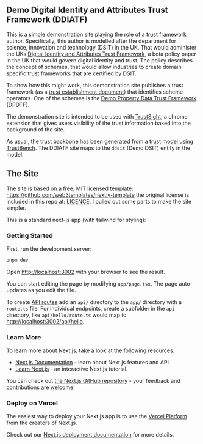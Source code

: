 ## Demo Digital Identity and Attributes Trust Framework (DDIATF)

This is a simple demonstration site playing the role of a trust framework author. 
Specifically, this author is modelled after the department for science, innovation and technology (DSIT) in the UK.
That would administer the UKs [Digital Identity and Attributes Trust Framework](https://www.gov.uk/government/publications/uk-digital-identity-and-attributes-trust-framework-beta-version/uk-digital-identity-and-attributes-trust-framework-beta-version), a beta policy paper in the UK that would govern digital identity and trust. 
The policy describes the concept of schemes, that would allow industries to create domain specific trust frameworks that are certified by DSIT. 

To show how this might work, this demonstration site publishes a trust framework (as a [trust establishment document](https://identity.foundation/trust-establishment/)) 
that identifies scheme operators. 
One of the schemes is the [Demo Property Data Trust Framework](../web/README.md) (DPDTF).

The demonstration site is intended to be used with [TrustSight](https://chromewebstore.google.com/detail/trustsight/gkodecajacijdbagcleeadfpbbdloblc), a chrome extension that gives users visibility
of the trust information baked into the background of the site.

As usual, the trust backbone has been generated from a [trust model](../../packages/demo/README.md) using [TrustBench](../../packages/trustbench/README.md). 
The DDIATF site maps to the `ddsit` (Demo DSIT) entity in the model.



## The Site

The site is based on a free, MIT licensed template: https://github.com/web3templates/nextly-template
the original license is included in this repo at: [LICENCE](LICENSE). I pulled out some parts to make the site simpler.


This is a standard next-js app (with tailwind for styling):

### Getting Started

First, run the development server:

```bash
pnpm dev
```

Open [http://localhost:3002](http://localhost:3002) with your browser to see the result.

You can start editing the page by modifying `app/page.tsx`. The page auto-updates as you edit the file.

To create [API routes](https://nextjs.org/docs/app/building-your-application/routing/router-handlers) add an `api/` directory to the `app/` directory with a `route.ts` file. For individual endpoints, create a subfolder in the `api` directory, like `api/hello/route.ts` would map to [http://localhost:3002/api/hello](http://localhost:3002/api/hello).

### Learn More

To learn more about Next.js, take a look at the following resources:

- [Next.js Documentation](https://nextjs.org/docs) - learn about Next.js features and API.
- [Learn Next.js](https://nextjs.org/learn/foundations/about-nextjs) - an interactive Next.js tutorial.

You can check out [the Next.js GitHub repository](https://github.com/vercel/next.js/) - your feedback and contributions are welcome!

### Deploy on Vercel

The easiest way to deploy your Next.js app is to use the [Vercel Platform](https://vercel.com/new?utm_source=github.com&utm_medium=referral&utm_campaign=turborepo-readme) from the creators of Next.js.

Check out our [Next.js deployment documentation](https://nextjs.org/docs/deployment) for more details.
